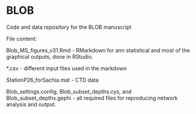 # BLOB
Code and data repository for the BLOB manuscript

File content: 

Blob_MS_figures_v31.Rmd - RMarkdown for ann statistical and most of the graphical outputs, done in RStudio.

*.csv - different input files used in the markdown

StationP26_forSachia.mat - CTD data

Blob_settings.config, Blob_subset_depths.cys, and Blob_subset_depths.gephi - all required files for reproducing network analysis and output.

